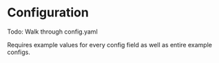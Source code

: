 # Configuration

Todo: Walk through config.yaml

Requires example values for every config field as well as entire example configs.